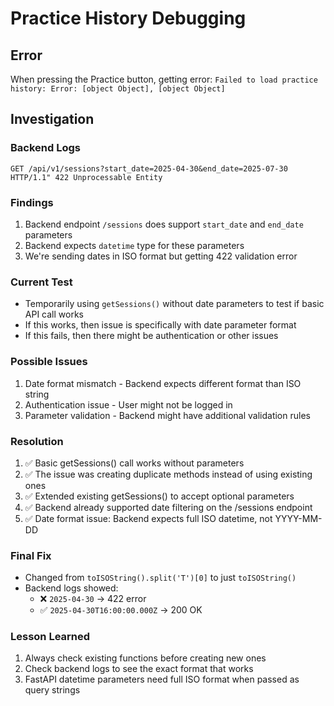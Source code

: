 # Practice History Debugging

## Error
When pressing the Practice button, getting error:
`Failed to load practice history: Error: [object Object], [object Object]`

## Investigation

### Backend Logs
```
GET /api/v1/sessions?start_date=2025-04-30&end_date=2025-07-30 HTTP/1.1" 422 Unprocessable Entity
```

### Findings
1. Backend endpoint `/sessions` does support `start_date` and `end_date` parameters
2. Backend expects `datetime` type for these parameters
3. We're sending dates in ISO format but getting 422 validation error

### Current Test
- Temporarily using `getSessions()` without date parameters to test if basic API call works
- If this works, then issue is specifically with date parameter format
- If this fails, then there might be authentication or other issues

### Possible Issues
1. Date format mismatch - Backend expects different format than ISO string
2. Authentication issue - User might not be logged in
3. Parameter validation - Backend might have additional validation rules

### Resolution
1. ✅ Basic getSessions() call works without parameters
2. ✅ The issue was creating duplicate methods instead of using existing ones
3. ✅ Extended existing getSessions() to accept optional parameters
4. ✅ Backend already supported date filtering on the /sessions endpoint
5. ✅ Date format issue: Backend expects full ISO datetime, not YYYY-MM-DD

### Final Fix
- Changed from `toISOString().split('T')[0]` to just `toISOString()`
- Backend logs showed:
  - ❌ `2025-04-30` → 422 error
  - ✅ `2025-04-30T16:00:00.000Z` → 200 OK

### Lesson Learned
1. Always check existing functions before creating new ones
2. Check backend logs to see the exact format that works
3. FastAPI datetime parameters need full ISO format when passed as query strings